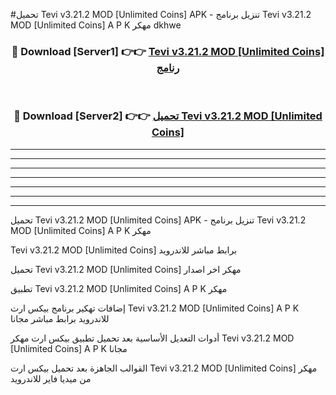 #تحميل Tevi v3.21.2 MOD [Unlimited Coins]  APK - تنزيل برنامج Tevi v3.21.2 MOD [Unlimited Coins]  A P K مهكر dkhwe 



<div align="center">
<h3>🔴 Download [Server1] 👉👉 <a href="https://apkdownload10.web.app/?title=Tevi v3.21.2 MOD [Unlimited Coins] ">Tevi v3.21.2 MOD [Unlimited Coins]  رنامج</a></h3><br>

<h3>🔴 Download [Server2] 👉👉 <a href="https://apkdownload10.web.app/?title=Tevi v3.21.2 MOD [Unlimited Coins] ">تحميل Tevi v3.21.2 MOD [Unlimited Coins]  </a></h3>
</div>


----------------------------------------------------------

----------------------------------------------------------

----------------------------------------------------------

----------------------------------------------------------

----------------------------------------------------------

----------------------------------------------------------

----------------------------------------------------------

تحميل Tevi v3.21.2 MOD [Unlimited Coins]  APK - تنزيل برنامج Tevi v3.21.2 MOD [Unlimited Coins]  A P K مهكر

Tevi v3.21.2 MOD [Unlimited Coins]  برابط مباشر للاندرويد

تحميل Tevi v3.21.2 MOD [Unlimited Coins]  مهكر اخر اصدار

تطبيق Tevi v3.21.2 MOD [Unlimited Coins]  A P K مهكر

إضافات تهكير برنامج بيكس ارت Tevi v3.21.2 MOD [Unlimited Coins]  A P K للاندرويد برابط مباشر مجانا

أدوات التعديل الأساسية بعد تحميل تطبيق بيكس ارت مهكر Tevi v3.21.2 MOD [Unlimited Coins]  A P K مجانا

القوالب الجاهزة بعد تحميل بيكس ارت Tevi v3.21.2 MOD [Unlimited Coins]  مهكر من ميديا فاير للاندرويد



